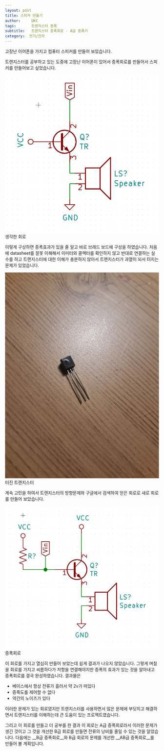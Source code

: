 ```yaml
---
layout: post
title: 스피커 만들기 
author:     UKC
tags: 		트랜지스터 증폭
subtitle:  	트랜지스터 증폭회로 - A급 증폭기
category:  전기/전자 
---
```


고장난 이어폰을 가지고 컴퓨터 스피커를 만들어 보았습니다.

 트랜지스터를 공부하고 있는 도중에 고장난 이어폰이 있어서 증폭회로를 만들어서 스피커를 만들어보고 싶었습니다. 


![머리에서 나온 회로](/img/2019_01_05/UKC_TR_apm.png)생각한 회로

 이렇게 구상하면 증폭효과가 있을 줄 알고 바로 브래드 보드에 구성을 하였습니다. 처음에 datasheet를 잘못 이해해서 이미터와 콜랙터를 확인하지 않고 반대로 연결하는 실수를 하고 트랜지스터에 대한 이해가 충분하지 않아서 트랜지스터가 과열이 되서 텨지는 문제가 있었습니다.

![트랜지스터 머리터짐](/img/2019_01_05/TR_boom.jpg)터진 트랜지스터

계속 고민을 하여서 트랜지스터의 방향문제와 구글에서 검색하여 얻은 회로로 새로 회로를 만들어 보았습니다. 

![트랜지스터 증폭 회로](/img/2019_01_05/SPK_amp.png)증폭회로

이 회로를 가지고 열심히 만들어 보았는데 쉽게 결과가 나오지 않았습니다. 그렇게 며칠을 회로를 가지고 씨름하다가 저항을 연결해야지만 증폭의 효과가 있는 것을 알아내고 증폭회로를 결국 완성하였습니다. 결과물은 

* 베이스에서 항상 전류가 흘러서 약 2v가 떠있다
* 증폭도를 제어할 수 없다
* 약간의 노이즈가 있다

이러한 문제가 있는 회로였지만 트랜지스터를 사용하면서 많은 문제에 부딧치고 해결하면서 트랜지스터를 이해하는데 큰 도움이 있는 프로젝트였습니다. 

그리고 이 회로를 만들고 더 공부를 한 결과 이 회로는 A급 증폭회로라서 이러한 문제가 생긴 것이고 그 것을 개선한 B급 회로를 만들면 전류의 낭비를 줄일 수 있는 것을 알았습니다. 다음에는 __B급 증폭회로__와
B급 회로의 문제를 개선한 __AB급 증폭회로__를 만들어 볼 계획입니다.

